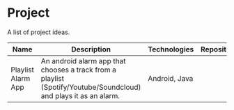 # Project
A list of project ideas.

| Name | Description | Technologies | Repository |
|------|-------------|--------------|------------|
| Playlist Alarm App | An android alarm app that chooses a track from a playlist (Spotify/Youtube/Soundcloud) and plays it as an alarm. | Android, Java |
